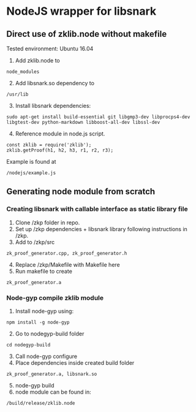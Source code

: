 # NodeJS wrapper for libsnark

## Direct use of zklib.node without makefile

Tested environment: Ubuntu 16.04

1. Add zklib.node to 
``` 
node_modules
```
2. Add libsnark.so dependency to 
```
/usr/lib
```

3. Install libsnark dependencies:
```
sudo apt-get install build-essential git libgmp3-dev libprocps4-dev libgtest-dev python-markdown libboost-all-dev libssl-dev
```
4. Reference module in node.js script. 
```
const zklib = require('zklib');
zklib.getProof(h1, h2, h3, r1, r2, r3);
```
Example is found at 
```
/nodejs/example.js
```

## Generating node module from scratch

### Creating libsnark with callable interface as static library file

1. Clone /zkp folder in repo.
2. Set up /zkp dependencies + libsnark library following instructions in /zkp.
3. Add to /zkp/src
```
zk_proof_generator.cpp, zk_proof_generator.h 
```
4. Replace /zkp/Makefile with Makefile here
5. Run makefile to create 
```
zk_proof_generator.a
```

### Node-gyp compile zklib module

1. Install node-gyp using:
```
npm install -g node-gyp
```
2. Go to nodegyp-build folder
```
cd nodegyp-build
```
3. Call node-gyp configure
4. Place dependencies inside created build folder
```
zk_proof_generator.a, libsnark.so
```
5. node-gyp build
6. node module can be found in:
```
/build/release/zklib.node
```